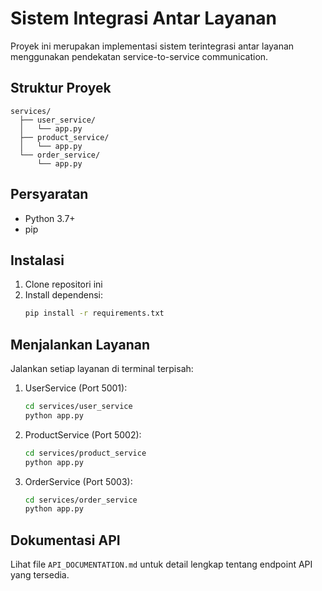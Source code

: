 # Sistem Integrasi Antar Layanan

Proyek ini merupakan implementasi sistem terintegrasi antar layanan menggunakan pendekatan service-to-service communication.

## Struktur Proyek
```
services/
  ├── user_service/
  │   └── app.py
  ├── product_service/
  │   └── app.py
  └── order_service/
      └── app.py
```

## Persyaratan
- Python 3.7+
- pip

## Instalasi
1. Clone repositori ini
2. Install dependensi:
   ```bash
   pip install -r requirements.txt
   ```

## Menjalankan Layanan
Jalankan setiap layanan di terminal terpisah:

1. UserService (Port 5001):
   ```bash
   cd services/user_service
   python app.py
   ```

2. ProductService (Port 5002):
   ```bash
   cd services/product_service
   python app.py
   ```

3. OrderService (Port 5003):
   ```bash
   cd services/order_service
   python app.py
   ```

## Dokumentasi API
Lihat file `API_DOCUMENTATION.md` untuk detail lengkap tentang endpoint API yang tersedia.
